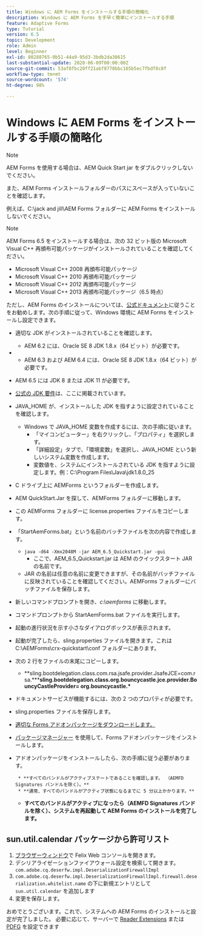 ```yaml
---
title: Windows に AEM Forms をインストールする手順の簡略化
description: Windows に AEM Forms を手早く簡単にインストールする手順
feature: Adaptive Forms
type: Tutorial
version: 6.5
topic: Development
role: Admin
level: Beginner
exl-id: 80288765-0b51-44a9-95d3-3bdb2da38615
last-substantial-update: 2020-06-09T00:00:00Z
source-git-commit: 53af8fbc20ff21abf8778bbc165b5ec7fbdf8c8f
workflow-type: tm+mt
source-wordcount: '574'
ht-degree: 98%

---
```


# Windows に AEM Forms をインストールする手順の簡略化

>[!NOTE]
>
>AEM Forms を使用する場合は、AEM Quick Start jar をダブルクリックしないでください。
>
>また、AEM Forms インストールフォルダーのパスにスペースが入っていないことを確認します。
>
>例えば、C:\jack and jill\AEM Forms フォルダーに AEM Forms をインストールしないでください。

>[!NOTE]
>
>AEM Forms 6.5 をインストールする場合は、次の 32 ビット版の Microsoft Visual C++ 再頒布可能パッケージがインストールされていることを確認してください。
>
>* Microsoft Visual C++ 2008 再頒布可能パッケージ
>* Microsoft Visual C++ 2010 再頒布可能パッケージ
>* Microsoft Visual C++ 2012 再頒布可能パッケージ
>* Microsoft Visual C++ 2013 再頒布可能パッケージ（6.5 時点）


ただし、AEM Forms のインストールについては、[公式ドキュメント](https://helpx.adobe.com/jp/experience-manager/6-3/forms/using/installing-configuring-aem-forms-osgi.html)に従うことをお勧めします。次の手順に従って、Windows 環境に AEM Forms をインストールし設定できます。

* 適切な JDK がインストールされていることを確認します。
   * AEM 6.2 には、Oracle SE 8 JDK 1.8.x（64 ビット）が必要です。
* 
   * AEM 6.3 および AEM 6.4 には、Oracle SE 8 JDK 1.8.x（64 ビット）が必要です。
* AEM 6.5 には JDK 8 または JDK 11 が必要です。
* [公式の JDK 要件](https://experienceleague.adobe.com/docs/experience-manager-65/deploying/introduction/technical-requirements.html?lang=ja)は、ここに掲載されています。
* JAVA_HOME が、インストールした JDK を指すように設定されていることを確認します。
   * Windows で JAVA_HOME 変数を作成するには、次の手順に従います。
      * 「マイコンピューター」を右クリックし、「プロパティ」を選択します。
      * 「詳細設定」タブで、「環境変数」を選択し、JAVA_HOME という新しいシステム変数を作成します。
      * 変数値を、システムにインストールされている JDK を指すように設定します。例：C:\Program Files\Java\jdk1.8.0_25

* C ドライブ上に AEMForms というフォルダーを作成します。
* AEM QuickStart.Jar を探して、AEMForms フォルダーに移動します。
* この AEMForms フォルダーに license.properties ファイルをコピーします。
* 「StartAemForms.bat」という名前のバッチファイルを次の内容で作成します。
   * `java -d64 -Xmx2048M -jar AEM_6.5_Quickstart.jar -gui`
      * ここで、AEM_6.5_Quickstart.jar は AEM のクイックスタート JAR の名前です。
   * JAR の名前は任意の名前に変更できますが、その名前がバッチファイルに反映されていることを確認してください。AEMForms フォルダーにバッチファイルを保存します。

* 新しいコマンドプロンプトを開き、_c:\aemforms_ に移動します。

* コマンドプロンプトから StartAemForms.bat ファイルを実行します。

* 起動の進行状況を示す小さなダイアログボックスが表示されます。

* 起動が完了したら、sling.properties ファイルを開きます。これは C:\AEMForms\crx-quickstart\conf フォルダーにあります。

* 次の 2 行をファイルの末尾にコピーします。
   * **sling.bootdelegation.class.com.rsa.jsafe.provider.JsafeJCE=com.rsa.&#42;****sling.bootdelegation.class.org.bouncycastle.jce.provider.BouncyCastleProvider= org.bouncycastle.&#42;**
* ドキュメントサービスが機能するには、次の 2 つのプロパティが必要です。
* sling.properties ファイルを保存します。
* [適切な Forms アドオンパッケージをダウンロードします。](https://experienceleague.adobe.com/docs/experience-manager-release-information/aem-release-updates/forms-updates/aem-forms-releases.html?lang=ja)
* [パッケージマネージャー](http://localhost:4502/crx/packmgr/index.jsp) を使用して、Forms アドオンパッケージをインストールします。
* アドオンパッケージをインストールしたら、次の手順に従う必要があります。

       * **すべてのバンドルがアクティブステートであることを確認します。 （AEMFD Signatures バンドルを除く）。**
       * **通常、すべてのバンドルがアクティブ状態になるまでに 5 分以上かかります。**
   
   * **すべてのバンドルがアクティブになったら（AEMFD Signatures バンドルを除く）、システムを再起動して AEM Forms のインストールを完了します。**

## sun.util.calendar パッケージから許可リスト

1. [ブラウザーウィンドウ](http://localhost:4502/system/console/configMgr)で Felix Web コンソールを開きます。
2. デシリアライゼーションファイアウォール設定を検索して開きます。`com.adobe.cq.deserfw.impl.DeserializationFirewallImpl`
3. `com.adobe.cq.deserfw.impl.DeserializationFirewallImpl.firewall.deserialization.whitelist.name` の下に新規エントリとして `sun.util.calendar` を追加します
4. 変更を保存します。

おめでとうございます。これで、システムへの AEM Forms のインストールと設定が完了しました。
必要に応じて、サーバーで [Reader Extensions](https://experienceleague.adobe.com/docs/experience-manager-learn/forms/document-services/configuring-reader-extension-osgi.html?lang=ja) または [PDFG](https://experienceleague.adobe.com/docs/experience-manager-65/forms/install-aem-forms/osgi-installation/install-configure-document-services.html) を設定できます
